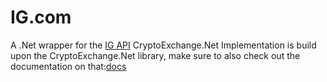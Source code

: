 # IG.com
A .Net wrapper for the [IG API](https://labs.ig.com/gettingstarted)
CryptoExchange.Net
Implementation is build upon the CryptoExchange.Net library, make sure to also check out the documentation on that:[docs](https://github.com/JKorf/CryptoExchange.Net) 
 
 
